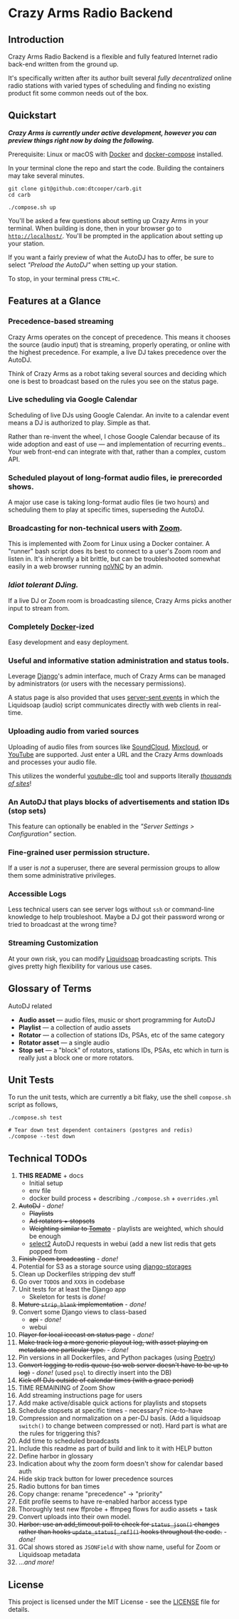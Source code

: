# Crazy Arms Radio Backend

## Introduction

Crazy Arms Radio Backend is a flexible and fully featured Internet radio back-end
written from the ground up.

It's specifically written after its author built several _fully decentralized_
online radio stations with varied types of scheduling and finding no existing
product fit some common needs out of the box.

## Quickstart

***Crazy Arms is currently under active development, however you can preview
things right now by doing the following.***

Prerequisite: Linux or macOS with [Docker](https://www.docker.com/) and
[docker-compose](https://docs.docker.com/compose/) installed.

In your terminal clone the repo and start the code. Building the containers may
take several minutes.

```
git clone git@github.com:dtcooper/carb.git
cd carb

./compose.sh up
```

You'll be asked a few questions about setting up Crazy Arms in your terminal.
When building is done, then in your browser go to
[`http://localhost/`](http://localhost/). You'll be prompted in the application
about setting up your station.

If you want a fairly preview of what the AutoDJ has to offer, be sure to select
_"Preload the AutoDJ"_ when setting up your station.

To stop, in your terminal press `CTRL+C`.

## Features at a Glance

### Precedence-based streaming

Crazy Arms operates on the concept of precedence. This means it chooses the
source (audio input) that is streaming, properly operating, or online with
the highest precedence. For example, a live DJ takes precedence over the AutoDJ.

Think of Crazy Arms as a robot taking several sources and deciding which
one is best to broadcast based on the rules you see on the status page.

### Live scheduling via Google Calendar

Scheduling of live DJs using Google Calendar. An invite to a calendar event means
a DJ is authorized to play. Simple as that.

Rather than re-invent the wheel, I chose Google Calendar because of its wide
adoption and east of use &mdash; and implementation of recurring events.. Your
web front-end can integrate with that, rather than a complex, custom API.

### Scheduled playout of long-format audio files, ie prerecorded shows.

A major use case is taking long-format audio files (ie two hours) and scheduling
them to play at specific times, superseding the AutoDJ.

### Broadcasting for non-technical users with [Zoom](https://zoom.us/).

This is implemented with Zoom for Linux using a Docker container. A "runner"
bash script does its best to connect to a user's Zoom room and listen in. It's
inherently a bit brittle, but can be troubleshooted somewhat easily in a web
browser running [noVNC](https://novnc.com/info.html) by an admin.

### _Idiot tolerant DJing._

If a live DJ or Zoom room is broadcasting silence, Crazy Arms picks another
input to stream from.

### Completely [Docker](https://www.docker.com/)-ized

Easy development and easy deployment.

### Useful and informative station administration and status tools.

Leverage [Django](https://docs.djangoproject.com/en/3.1/)'s  admin interface,
much of Crazy Arms can be managed by administrators (or users with the necessary
permissions).

A status page is also provided that uses
[server-sent events](https://en.wikipedia.org/wiki/Server-sent_events) in which
the Liquidsoap (audio) script communicates directly with web clients in real-time.

### Uploading audio from varied sources

Uploading of audio files from sources like [SoundCloud](https://soundcloud.com/),
[Mixcloud](https://www.mixcloud.com/), or [YouTube](https://www.youtube.com/) are
supported. Just enter a URL and the Crazy Arms downloads and processes your audio file.

This utilizes the wonderful [youtube-dlc](https://github.com/blackjack4494/yt-dlc)
tool and supports literally
[_thousands of sites_](https://github.com/blackjack4494/yt-dlc/blob/master/docs/supportedsites.md)!

### An AutoDJ that plays blocks of advertisements and station IDs (stop sets)

This feature can optionally be enabled in the _"Server Settings > Configuration"_
section.

### Fine-grained user permission structure.

If a user is _not_ a superuser, there are several permission groups to allow
them some administrative privileges.

### Accessible Logs

Less technical users can see server logs without `ssh` or command-line knowledge
to help troubleshoot. Maybe a DJ got their password wrong or tried to broadcast
at the wrong time?

### Streaming Customization

At your own risk, you can modify [Liquidsoap](https://www.liquidsoap.info/)
broadcasting scripts. This gives pretty high flexibility for various use cases.

## Glossary of Terms

AutoDJ related
* **Audio asset** &mdash; audio files, music or short programming for AutoDJ
* **Playlist** &mdash; a collection of audio assets
* **Rotator** &mdash; a collection of stations IDs, PSAs, etc of the same category
* **Rotator asset** &mdash; a single audio
* **Stop set** &mdash; a "block" of rotators, stations IDs, PSAs, etc which in turn is really
  just a block one or more rotators.

## Unit Tests

To run the unit tests, which are currently a bit flaky, use the shell
`compose.sh` script as follows,

```
./compose.sh test

# Tear down test dependent containers (postgres and redis)
./compose --test down
```

## Technical TODOs

1. **THIS README** + docs
    - Initial setup
    - env file
    - docker build process + describing `./compose.sh` + `overrides.yml`
1. ~~AutoDJ~~ - _done!_
    - ~~Playlists~~
    - ~~Ad rotators + stopsets~~
    - ~~Weighting similar to [Tomato](https://github.com/dtcooper/tomato)~~ -
      playlists are weighted, which should be enough
    - [select2](https://django-easy-select2.readthedocs.io/) AutoDJ requests in
      webui (add a new list redis that gets popped from
1. ~~Finish Zoom broadcasting~~ - _done!_
1. Potential for S3 as a storage source using
   [django-storages](https://django-storages.readthedocs.io/)
1. Clean up Dockerfiles stripping dev stuff
1. Go over `TODO`s and `XXX`s in codebase
1. Unit tests for at least the Django app
    - Skeleton for tests is _done!_
1. ~~Mature `strip_blank` implementation~~ - _done!_
1. Convert some Django views to class-based
    - ~~api~~ - _done!_
    - webui
1. ~~Player for local icecast on status page~~ - _done!_
1. ~~Make track log a more generic playout log, with asset playing on metadata one
   particular type.~~ - _done!_
1. Pin versions in all Dockerfiles, and Python packages
  (using [Poetry](https://python-poetry.org/))
1. ~~Convert logging to redis queue (so web server doesn't have to be up to log)~~ - _done!_
   (used `psql` to directly insert into the DB)
1. ~~Kick off DJs outside of calendar times (with a grace period)~~
1. TIME REMAINING of Zoom Show
1. Add streaming instructions page for users
1. Add make active/disable quick actions for playlists and stopsets
1. Schedule stopsets at specific times - necessary? nice-to-have
1. Compression and normalization on a per-DJ basis. (Add a liquidsoap `switch()` to
  change between compressed or not). Hard part is what are the rules for triggering this?
1. Add time to scheduled broadcasts
1. Include this readme as part of build and link to it with HELP button
1. Define harbor in glossary
1. Indication about why the zoom form doesn't show for calendar based auth
1. Hide skip track button for lower precedence sources
1. Radio buttons for ban times
1. Copy change: rename "precedence" -> "priority"
1. Edit profile seems to have re-enabled harbor access type
1. Thoroughly test new ffprobe + ffmpeg flows for audio assets + task
1. Convert uploads into their own model.
1. ~~Harbor: use an add_timeout poll to check for `status_json()` changes rather than
  hooks `update_status[_ref]()` hooks throughout the code.~~ - _done!_
1. GCal shows stored as `JSONField` with show name, useful for Zoom or Liquidsoap
  metadata
1. ..._and more!_
## License

This project is licensed under the MIT License - see the [LICENSE](LICENSE) file
for details.
